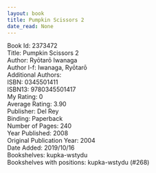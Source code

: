 ```yaml
---
layout: book
title: Pumpkin Scissors 2
date_read: None
---
```


Book Id: 2373472<br />
Title: Pumpkin Scissors 2<br />
Author: Ryōtarō Iwanaga<br />
Author l-f: Iwanaga, Ryōtarō<br />
Additional Authors: <br />
ISBN: 0345501411<br />
ISBN13: 9780345501417<br />
My Rating: 0<br />
Average Rating: 3.90<br />
Publisher: Del Rey<br />
Binding: Paperback<br />
Number of Pages: 240<br />
Year Published: 2008<br />
Original Publication Year: 2004<br />
Date Added: 2019/10/16<br />
Bookshelves: kupka-wstydu<br />
Bookshelves with positions: kupka-wstydu (#268)<br />

